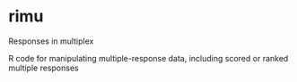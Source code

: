 # rimu
Responses in multiplex

R code for manipulating multiple-response data, including scored or ranked multiple responses

